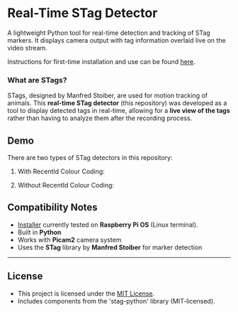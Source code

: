 # Real-Time STag Detector

A lightweight Python tool for real-time detection and tracking of STag markers. It displays camera output with tag information overlaid live on the video stream. 

Instructions for first-time installation and use can be found [here](INSTRUCTIONS.txt).

### What are STags?

STags, designed by Manfred Stoiber, are used for motion tracking of animals.  This **real-time STag detector** (this repository) was developed as a tool to display detected tags in real-time, allowing for a **live view of the tags** rather than having to analyze them after the recording process.

## Demo

There are two types of STag detectors in this repository:
1. With RecentId Colour Coding:
<!-- 
[![Watch the demo](images/demo_frame.jpg)](assets/example_RICC.mp4)
-->

2. Without RecentId Colour Coding:
<!-- 
[![Watch the demo](images/demo_frame.jpg)](assets/example_nRICC.mp4)
-->


 ## Compatibility Notes
- [Installer](run_installer.sh) currently tested on **Raspberry Pi OS** (Linux terminal).
- Built in **Python**
- Works with **Picam2** camera system
- Uses the **STag** library by **Manfred Stoiber** for marker detection

---
## License

- This project is licensed under the [MIT License](LICENSE). 
- Includes components from the 'stag-python' library (MIT-licensed).
